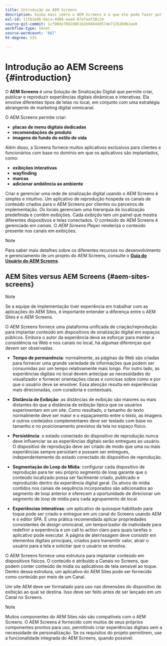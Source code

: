 ```yaml
---
title: Introdução ao AEM Screens
description: Saiba mais sobre o AEM Screens e o que ele pode fazer por você.
exl-id: 11781e0b-0aca-4d08-aaad-87a7aaf28c24
source-git-commit: 1cf90de7892d051b2b94b4dd57de7135269b1ee8
workflow-type: tm+mt
source-wordcount: '667'
ht-degree: 52%

---
```


# Introdução ao AEM Screens {#introduction}

O **AEM Screens** é uma Solução de Sinalização Digital que permite criar, publicar e reproduzir experiências digitais dinâmicas e interativas. Ela envolve diferentes tipos de telas no local, em conjunto com uma estratégia abrangente de marketing digital omnicanal.

O AEM Screens permite criar:

* **placas de menu digitais dedicadas**
* **recomendações de produto**
* **imagens de fundo do estilo de vida**

Além disso, a Screens fornece muitos aplicativos exclusivos para clientes e funcionários com base no domínio em que os aplicativos são implantados, como:

* **exibições interativas**
* **wayfinding**
* **marcas**
* **adicionar ambiência ao ambiente**

Criar e gerenciar uma rede de sinalização digital usando o AEM Screens é simples e intuitivo. Um aplicativo de reprodução hospeda os canais de conteúdo criados para o AEM Screens por clientes ou parceiros de implementação. *Os locais* gerenciam uma hierarquia de localização predefinida e contêm exibições. Cada *exibição* tem um painel que mostra diferentes dispositivos e telas conectados. O conteúdo do AEM Screens é gerenciado em *canais*. O *AEM Screens Player* renderiza o conteúdo presente nos canais em exibições.

>[!NOTE]
>
>Para saber mais detalhes sobre os diferentes recursos no desenvolvimento e gerenciamento de um projeto do AEM Screens, consulte o **[Guia do Usuário do AEM Screens](https://experienceleague.adobe.com/br/docs/experience-manager-screens/user-guide/aem-screens-introduction)**.

## AEM Sites versus AEM Screens {#aem-sites-screens}

>[!NOTE]
>
>Se a equipe de implementação tiver experiência em trabalhar com as aplicações do AEM Sites, é importante entender a diferença entre o AEM Sites e o AEM Screens.

O AEM Screens fornece uma plataforma unificada de criação/reprodução para implantar conteúdo em dispositivos de sinalização digital em espaços públicos. Embora o autor da experiência deva se esforçar para manter a consistência na Web e nos canais no local, há algumas diferenças que devem ser observadas.

* **Tempo de permanência**: normalmente, as páginas da Web são criadas para fornecer uma grande variedade de informações que podem ser consumidas por um tempo relativamente mais longo. Por outro lado, as experiências digitais no local devem antecipar as necessidades do visualizador e fornecer orientações claras e concisas sobre como e por que o usuário deve se envolver. Essa atenção resulta em experiências mais direcionadas, com curadoria e contextuais.

* **Distância de Exibição**: as distâncias de exibição são maiores ou mais distantes do que a distância de exibição típica que os usuários experimentam em um site. Como resultado, o tamanho do texto normalmente deve ser maior e o espaçamento entre o texto, as imagens e outros conteúdos complementares deve ser testado com base no tamanho e no posicionamento previstos da tela no espaço físico.

* **Persistência**: o estado conectado do dispositivo de reprodução nunca deve influenciar se as experiências digitais serão entregues ao usuário. O dispositivo de reprodução deve ser criado de modo que uma ou mais experiências sempre persistam e possam ser entregues, independentemente do estado conectado do dispositivo de reprodução.

* **Segmentação do Loop de Mídia**: configurar cada dispositivo de reprodução para ter seu próprio segmento de loop garante que o conteúdo localizado possa ser facilmente criado, publicado e reproduzido dentro da experiência digital geral. Os ativos de mídia contidos nos canais de sequência incorporados são adicionados ao segmento de loop anterior e oferecem a oportunidade de direcionar um segmento de loop de mídia para cada agrupamento de local.

* **Experiências interativas**: um aplicativo de quiosque habilitado para toque pode ser criado e entregue em um canal do Screens usando AEM e o editor SPA. É uma prática recomendada aplicar propriedades consistentes de design omnicanal, um temporizador de inatividade para redefinir a experiência e um call to action claro para quais tarefas o aplicativo pode executar. A página de aterrissagem deve consistir em elementos digitais principais, criados para transmitir valor, atrair o usuário para a tela e solicitar que o usuário se envolva.

O AEM Screens fornece uma estrutura para implantar conteúdo em dispositivos físicos. O conteúdo é atribuído a Canais no Screens, que podem conter conteúdo de mídia ou aplicativos de tela sensível ao toque. Dentro dessa estrutura, um aplicativo do AEM Sites pode ser fornecido como conteúdo por meio de um Canal.

Um site AEM deve ser formatado para uso nas dimensões do dispositivo de exibição ao qual se destina. Isso deve ser feito antes de ser lançado em um Canal no Screens.

>[!NOTE]
>Muitos componentes do AEM Sites não são compatíveis com o AEM Screens. O AEM Screens é fornecido com muitos de seus próprios componentes prontos para uso, permitindo criar experiências digitais sem a necessidade de personalização. Se os requisitos do projeto permitirem, use a funcionalidade integrada do AEM Screens, quando possível.
